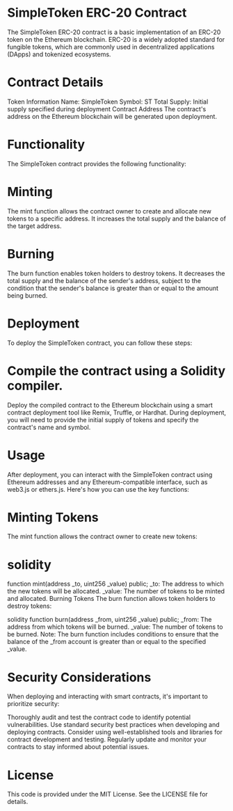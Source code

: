 # SimpleToken ERC-20 Contract
The SimpleToken ERC-20 contract is a basic implementation of an ERC-20 token on the Ethereum blockchain. ERC-20 is a widely adopted standard for fungible tokens, which are commonly used in decentralized applications (DApps) and tokenized ecosystems.

# Contract Details
Token Information
Name: SimpleToken
Symbol: ST
Total Supply: Initial supply specified during deployment
Contract Address
The contract's address on the Ethereum blockchain will be generated upon deployment.

# Functionality
The SimpleToken contract provides the following functionality:

# Minting
The mint function allows the contract owner to create and allocate new tokens to a specific address. It increases the total supply and the balance of the target address.

# Burning
The burn function enables token holders to destroy tokens. It decreases the total supply and the balance of the sender's address, subject to the condition that the sender's balance is greater than or equal to the amount being burned.

# Deployment
To deploy the SimpleToken contract, you can follow these steps:

# Compile the contract using a Solidity compiler.
Deploy the compiled contract to the Ethereum blockchain using a smart contract deployment tool like Remix, Truffle, or Hardhat.
During deployment, you will need to provide the initial supply of tokens and specify the contract's name and symbol.

# Usage
After deployment, you can interact with the SimpleToken contract using Ethereum addresses and any Ethereum-compatible interface, such as web3.js or ethers.js. Here's how you can use the key functions:

# Minting Tokens
The mint function allows the contract owner to create new tokens:

# solidity
function mint(address _to, uint256 _value) public;
_to: The address to which the new tokens will be allocated.
_value: The number of tokens to be minted and allocated.
Burning Tokens
The burn function allows token holders to destroy tokens:

solidity
function burn(address _from, uint256 _value) public;
_from: The address from which tokens will be burned.
_value: The number of tokens to be burned.
Note: The burn function includes conditions to ensure that the balance of the _from account is greater than or equal to the specified _value.

# Security Considerations
When deploying and interacting with smart contracts, it's important to prioritize security:

Thoroughly audit and test the contract code to identify potential vulnerabilities.
Use standard security best practices when developing and deploying contracts.
Consider using well-established tools and libraries for contract development and testing.
Regularly update and monitor your contracts to stay informed about potential issues.
# License
This code is provided under the MIT License. See the LICENSE file for details.

